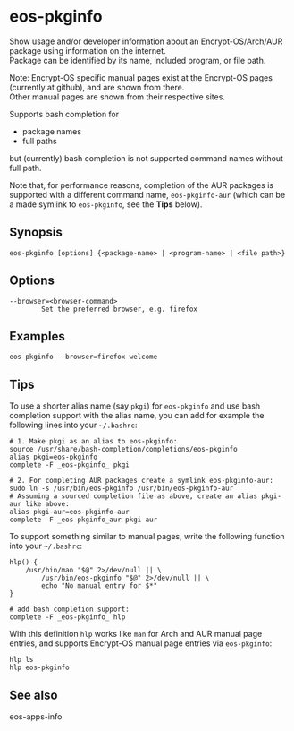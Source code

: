 # eos-pkginfo

Show usage and/or developer information about an Encrypt-OS/Arch/AUR package using information on the internet.<br>Package can be identified by its name, included program, or file path.

Note: Encrypt-OS specific manual pages exist at the Encrypt-OS pages (currently at github), and are shown from there.<br>
Other manual pages are shown from their respective sites.

Supports bash completion for
- package names
- full paths

but (currently) bash completion is not supported command names without full path.

Note that, for performance reasons, completion of the AUR packages is supported with a different command name, `eos-pkginfo-aur` (which can be a made symlink to `eos-pkginfo`, see the **Tips** below).

## Synopsis
```
eos-pkginfo [options] {<package-name> | <program-name> | <file path>}
```

## Options
```
--browser=<browser-command>
        Set the preferred browser, e.g. firefox
```

## Examples

```
eos-pkginfo --browser=firefox welcome
```



## Tips

To use a shorter alias name (say `pkgi`) for `eos-pkginfo` and use bash completion support with the alias name,
you can add for example the following lines into your `~/.bashrc`:
```
# 1. Make pkgi as an alias to eos-pkginfo:
source /usr/share/bash-completion/completions/eos-pkginfo
alias pkgi=eos-pkginfo
complete -F _eos-pkginfo_ pkgi

# 2. For completing AUR packages create a symlink eos-pkginfo-aur:
sudo ln -s /usr/bin/eos-pkginfo /usr/bin/eos-pkginfo-aur
# Assuming a sourced completion file as above, create an alias pkgi-aur like above:
alias pkgi-aur=eos-pkginfo-aur
complete -F _eos-pkginfo_aur pkgi-aur
```
To support something similar to manual pages, write the following function into your `~/.bashrc`:
```
hlp() {
    /usr/bin/man "$@" 2>/dev/null || \
        /usr/bin/eos-pkginfo "$@" 2>/dev/null || \
        echo "No manual entry for $*"
}

# add bash completion support:
complete -F _eos-pkginfo_ hlp
```

With this definition `hlp` works like `man` for Arch and AUR manual page entries, and supports Encrypt-OS manual page entries via `eos-pkginfo`:
```
hlp ls
hlp eos-pkginfo
```

## See also
eos-apps-info

